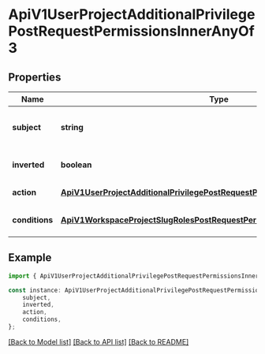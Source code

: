 # ApiV1UserProjectAdditionalPrivilegePostRequestPermissionsInnerAnyOf3


## Properties

Name | Type | Description | Notes
------------ | ------------- | ------------- | -------------
**subject** | **string** | The entity this permission pertains to. | [default to undefined]
**inverted** | **boolean** | Whether rule allows or forbids. | [optional] [default to undefined]
**action** | [**ApiV1UserProjectAdditionalPrivilegePostRequestPermissionsInnerAnyOf3Action**](ApiV1UserProjectAdditionalPrivilegePostRequestPermissionsInnerAnyOf3Action.md) |  | [default to undefined]
**conditions** | [**ApiV1WorkspaceProjectSlugRolesPostRequestPermissionsInnerAnyOfConditions**](ApiV1WorkspaceProjectSlugRolesPostRequestPermissionsInnerAnyOfConditions.md) |  | [optional] [default to undefined]

## Example

```typescript
import { ApiV1UserProjectAdditionalPrivilegePostRequestPermissionsInnerAnyOf3 } from './api';

const instance: ApiV1UserProjectAdditionalPrivilegePostRequestPermissionsInnerAnyOf3 = {
    subject,
    inverted,
    action,
    conditions,
};
```

[[Back to Model list]](../README.md#documentation-for-models) [[Back to API list]](../README.md#documentation-for-api-endpoints) [[Back to README]](../README.md)
